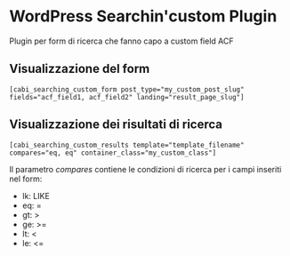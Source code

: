 # WordPress Searchin'custom Plugin
Plugin per form di ricerca che fanno capo a custom field ACF

## Visualizzazione del form
`[cabi_searching_custom_form post_type="my_custom_post_slug" fields="acf_field1, acf_field2" landing="result_page_slug"]`

## Visualizzazione dei risultati di ricerca
`[cabi_searching_custom_results template="template_filename" compares="eq, eq" container_class="my_custom_class"]`

Il parametro *compares* contiene le condizioni di ricerca per i campi inseriti nel form:
* lk: LIKE
* eq: =
* gt: >
* ge: >=
* lt: <
* le: <=